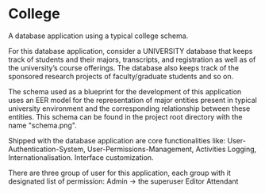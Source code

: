 # College
A database application using a typical college schema.

For this database application, consider a UNIVERSITY database that keeps track of students and their majors, transcripts, and registration as well as of the university’s course offerings. The database also keeps track of the sponsored research projects of faculty/graduate students and so on.

The schema used as a blueprint for the development of this application uses an EER model for the representation of major entities present in typical university environment and the corresponding relationship between these entities. This schema can be found in the project root directory with the name "schema.png".


Shipped with the database application are core functionalities like:
User-Authentication-System, User-Permissions-Management, 
Activities Logging, 
Internationalisation.
Interface customization.


There are three group of user for this application, each group with it designated list of permission:
Admin -> the superuser
Editor
Attendant



